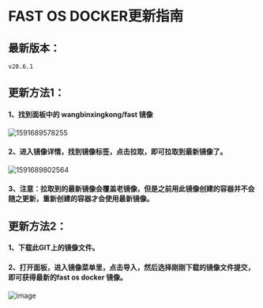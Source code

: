 # FAST OS DOCKER更新指南

## 最新版本：
```
v20.6.1
```



## 更新方法1：

#### 1、找到面板中的 wangbinxingkong/fast 镜像

![1591689578255](C:\Users\24898\AppData\Local\Temp\1591689578255.png)

#### 2、进入镜像详情，找到镜像标签，点击拉取，即可拉取到最新镜像了。

![1591689802564](C:\Users\24898\AppData\Local\Temp\1591689802564.png)

#### 3、注意：拉取到的最新镜像会覆盖老镜像，但是之前用此镜像创建的容器并不会随之更新，重新创建的容器才会使用最新镜像。



## 更新方法2：

#### 1、下载此GIT上的镜像文件。

#### 2、打开面板，进入镜像菜单里，点击导入，然后选择刚刚下载的镜像文件提交，即可获得最新的fast os docker 镜像。

![image](https://gitee.com/xinghuankj/FASTOSDOCKER-UPDATA/blob/master/3.png)





